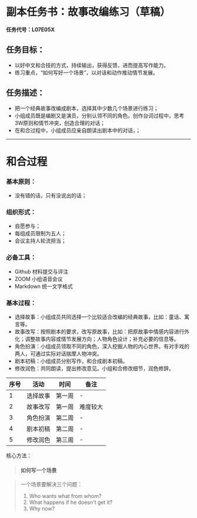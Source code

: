 # 副本任务书：故事改编练习（草稿）

**任务代号：L07E05X**

## 任务目标：

* 以好中文和合技的方式，持续输出，获得反馈，进而提高写作能力。
* 练习重点，“如何写好一个场景”，以对话和动作推动情节发展。


## 任务描述：

* 把一个经典故事改编成剧本，选择其中少数几个场景进行练习；
* 小组成员既是编剧又是演员，分别认领不同的角色。创作台词过程中，思考3W原则和情节冲突，创造合理的对话；
* 在和合过程中，小组成员应亲自朗读出剧本中的对话，；

***

# 和合过程

### 基本原则：

* 没有错的话，只有没说出的话；

### 组织形式：

* 自愿参与；
* 每组成员限制为五人；
* 会议主持人轮流担当；

### 必备工具：

* Github 材料提交与评注
* ZOOM 小组语音会议
* Markdown 统一文字格式

### 基本过程：

* 选择故事：小组成员共同选择一个比较适合改编的经典故事，比如：童话、寓言等。
* 故事改写：按照剧本的要求，改写原故事，比如：把原故事中情感内容进行外化；调整故事内容或情节发展方向；人物角色设计；补充必要的信息等。
* 角色扮演：小组成员领取不同的角色，深入挖掘人物的内心世界。有对手戏的两人，可通过实际对话揣摩人物冲突。
* 剧本初稿：小组成员分别写作，和合成剧本初稿。
* 修改润色：共同朗读，提出修改意见。小组和合修改细节，润色修辞。


|序号|活动|时间|备注|
|-|-|-|-|
|1|选择故事|第一周|-|
|2|故事改写|第一周|难度较大|
|3|角色扮演|第二周|-|
|4|剧本初稿|第二周|-|
|5|修改润色|第三周|-|



核心方法：
> #### 如何写一个场景

> 一个场景要解决三个问题：
> 1. Who wants what from whom?
> 2. What happens if he doesn't get it?
> 3. Why now?
